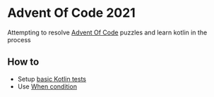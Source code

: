 # Advent Of Code 2021

Attempting to resolve [Advent Of Code](https://adventofcode.com/2021) puzzles and learn kotlin in the process

## How to 
- Setup [basic Kotlin tests](https://kotlinlang.org/docs/mpp-run-tests.html)
- Use [When condition](https://kotlinlang.org/docs/control-flow.html#when-expression)
